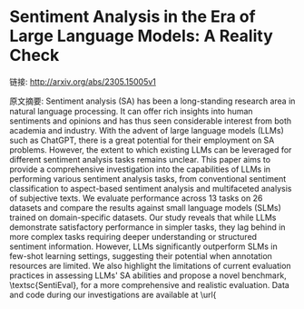 # Sentiment Analysis in the Era of Large Language Models: A Reality Check

链接: http://arxiv.org/abs/2305.15005v1

原文摘要:
Sentiment analysis (SA) has been a long-standing research area in natural
language processing. It can offer rich insights into human sentiments and
opinions and has thus seen considerable interest from both academia and
industry. With the advent of large language models (LLMs) such as ChatGPT,
there is a great potential for their employment on SA problems. However, the
extent to which existing LLMs can be leveraged for different sentiment analysis
tasks remains unclear. This paper aims to provide a comprehensive investigation
into the capabilities of LLMs in performing various sentiment analysis tasks,
from conventional sentiment classification to aspect-based sentiment analysis
and multifaceted analysis of subjective texts. We evaluate performance across
13 tasks on 26 datasets and compare the results against small language models
(SLMs) trained on domain-specific datasets. Our study reveals that while LLMs
demonstrate satisfactory performance in simpler tasks, they lag behind in more
complex tasks requiring deeper understanding or structured sentiment
information. However, LLMs significantly outperform SLMs in few-shot learning
settings, suggesting their potential when annotation resources are limited. We
also highlight the limitations of current evaluation practices in assessing
LLMs' SA abilities and propose a novel benchmark, \textsc{SentiEval}, for a
more comprehensive and realistic evaluation. Data and code during our
investigations are available at
\url{